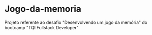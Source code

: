 # Jogo-da-memoria
Projeto referente ao desafio "Desenvolvendo um jogo da memória" do bootcamp "TQI Fullstack Developer"
